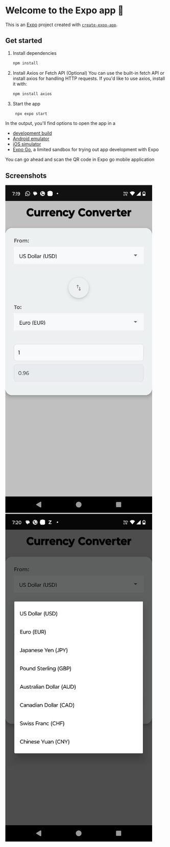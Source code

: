 # Welcome to the Expo app 👋

This is an [Expo](https://expo.dev) project created with [`create-expo-app`](https://www.npmjs.com/package/create-expo-app).

## Get started

1. Install dependencies

   ```bash
   npm install
   ```

2. Install Axios or Fetch API (Optional)
   You can use the built-in fetch API or install axios for handling HTTP requests. If you'd like to use axios, install it with:

   ```bash
   npm install axios   
   ```

3. Start the app

   ```bash
    npx expo start
   ```   

In the output, you'll find options to open the app in a

- [development build](https://docs.expo.dev/develop/development-builds/introduction/)
- [Android emulator](https://docs.expo.dev/workflow/android-studio-emulator/)
- [iOS simulator](https://docs.expo.dev/workflow/ios-simulator/)
- [Expo Go](https://expo.dev/go), a limited sandbox for trying out app development with Expo

You can go ahead and scan the QR code in Expo go mobile application

## Screenshots

![Screenshot1](assets/images/scr1.jpg)
![Screenshot2](assets/images/scr2.jpg)


